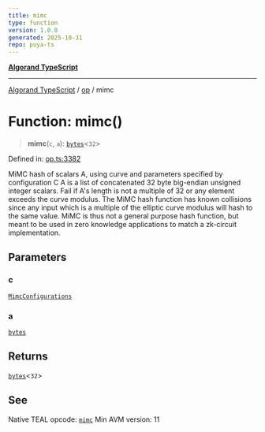 ```yaml
---
title: mimc
type: function
version: 1.0.0
generated: 2025-10-31
repo: puya-ts
---
```

[**Algorand TypeScript**](../../README.md)

***

[Algorand TypeScript](../../modules.md) / [op](../README.md) / mimc

# Function: mimc()

> **mimc**(`c`, `a`): [`bytes`](../../index/type-aliases/bytes.md)\<`32`\>

Defined in: [op.ts:3382](https://github.com/algorandfoundation/puya-ts/blob/main/packages/algo-ts/src/op.ts#L3382)

MiMC hash of scalars A, using curve and parameters specified by configuration C
A is a list of concatenated 32 byte big-endian unsigned integer scalars.  Fail if A's length is not a multiple of 32 or any element exceeds the curve modulus.
The MiMC hash function has known collisions since any input which is a multiple of the elliptic curve modulus will hash to the same value. MiMC is thus not a general purpose hash function, but meant to be used in zero knowledge applications to match a zk-circuit implementation.

## Parameters

### c

[`MimcConfigurations`](../enumerations/MimcConfigurations.md)

### a

[`bytes`](../../index/type-aliases/bytes.md)

## Returns

[`bytes`](../../index/type-aliases/bytes.md)\<`32`\>

## See

Native TEAL opcode: [`mimc`](https://dev.algorand.co/reference/algorand-teal/opcodes#mimc)
Min AVM version: 11
